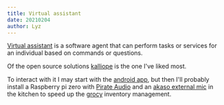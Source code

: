 ```yaml
---
title: Virtual assistant
date: 20210204
author: Lyz
---
```


[Virtual assistant](https://en.wikipedia.org/wiki/Virtual_assistant) is
a software agent that can perform tasks or services for an individual based on
commands or questions.

Of the open source solutions [kalliope](https://kalliope-project.github.io/) is
the one I've liked most.

To interact with it I may start with the [android
app](https://play.google.com/store/apps/details?id=kalliope.project), but then
I'll probably install a Raspberry pi zero with [Pirate
Audio](https://shop.pimoroni.com/collections/pirate-audio) and an [akaso
external mic](https://www.akasotech.com/externalmic) in the kitchen to speed up
the [grocy](grocy.md) inventory management.
